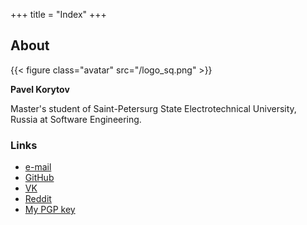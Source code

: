 +++
title = "Index"
+++

## About
{{< figure class="avatar" src="/logo_sq.png" >}}

**Pavel Korytov**

Master's student of Saint-Petersurg State Electrotechnical University, Russia at Software Engineering.

### Links
* [e-mail](mailto:thexcloud@gmail.com)
* [GitHub](https://github.com/SqrtMinusOne)
* [VK](https://vk.com/sqrtminusone)
* [Reddit](https://www.reddit.com/user/XCapitan_1)
* [My PGP key](/0x914472A1FD6775C166F96EBEED739ADF81C78160.asc)

